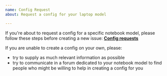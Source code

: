 ```yaml
---
name: Config Request
about: Request a config for your laptop model

---
```


If you're about to request a config for a specific notebook model, please follow these steps before creating a new issue: [**Config requests**](https://github.com/hirschmann/nbfc/blob/master/CONTRIBUTING.md#config-requests)

If you are unable to create a config on your own, please:
- try to supply as much relevant information as possible
- try to communicate in a forum dedicated to your notebook model to find people who might be willing to help in creating a config for you
